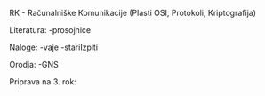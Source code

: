 RK - Računalniške Komunikacije (Plasti OSI, Protokoli, Kriptografija)

Literatura:
-prosojnice

Naloge:
-vaje
-stariIzpiti

Orodja:
-GNS

Priprava na 3. rok:
